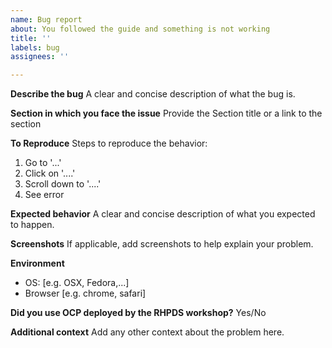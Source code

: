 ```yaml
---
name: Bug report
about: You followed the guide and something is not working
title: ''
labels: bug
assignees: ''

---
```


**Describe the bug**
A clear and concise description of what the bug is.

**Section in which you face the issue**
Provide the Section title or a link to the section

**To Reproduce**
Steps to reproduce the behavior:
1. Go to '...'
2. Click on '....'
3. Scroll down to '....'
4. See error

**Expected behavior**
A clear and concise description of what you expected to happen.

**Screenshots**
If applicable, add screenshots to help explain your problem.

**Environment**
 - OS: [e.g. OSX, Fedora,...]
 - Browser [e.g. chrome, safari]

**Did you use OCP deployed by the RHPDS workshop?**
Yes/No

**Additional context**
Add any other context about the problem here.
